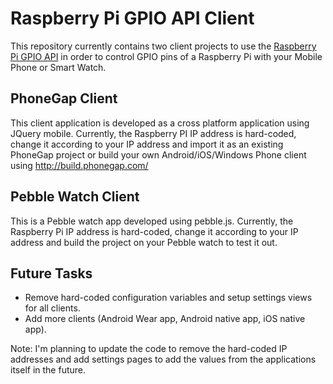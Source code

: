# Raspberry Pi GPIO API Client #

This repository currently contains two client projects to use the [Raspberry Pi GPIO API](https://github.com/CorrosiveKid/raspberrypi-gpio-api) in order to control GPIO pins of a Raspberry Pi with your Mobile Phone or Smart Watch. 

## PhoneGap Client ##
This client application is developed as a cross platform application using JQuery mobile. Currently, the Raspberry PI IP address is hard-coded, change it according to your IP address and import it as an existing PhoneGap project or build your own Android/iOS/Windows Phone client using http://build.phonegap.com/

## Pebble Watch Client ##
This is a Pebble watch app developed using pebble.js. Currently, the Raspberry Pi IP address is hard-coded, change it according to your IP address and build the project on your Pebble watch to test it out.

## Future Tasks ##
* Remove hard-coded configuration variables and setup settings views for all clients.
* Add more clients (Android Wear app, Android native app, iOS native app).

Note: I'm planning to update the code to remove the hard-coded IP addresses and add settings pages to add the values from the applications itself in the future.